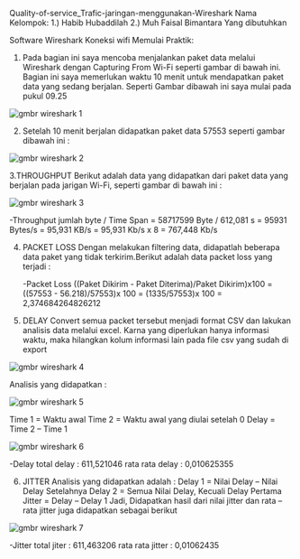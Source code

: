 Quality-of-service_Trafic-jaringan-menggunakan-Wireshark
Nama Kelompok:
1.) Habib Hubaddilah
2.) Muh Faisal Bimantara
Yang dibutuhkan

Software Wireshark
Koneksi wifi
Memulai Praktik:

1. Pada bagian ini saya mencoba menjalankan paket data melalui Wireshark dengan Capturing From Wi-Fi seperti gambar di bawah ini. Bagian ini saya memerlukan waktu 10 menit untuk mendapatkan paket data yang sedang berjalan. Seperti Gambar dibawah ini saya mulai pada pukul 09.25

![gmbr wireshark 1](https://github.com/faisalbinta29/TugasWireshark/assets/151717525/b222c89f-c1ae-4f27-b794-2d19f5137d6a)


2. Setelah 10 menit berjalan didapatkan paket data 57553 seperti gambar dibawah ini :

![gmbr wireshark 2](https://github.com/faisalbinta29/TugasWireshark/assets/151717525/79f46ead-e5bd-4c0e-a72d-ef9e1d1c3e88)


3.THROUGHPUT Berikut adalah data yang didapatkan dari paket data yang berjalan pada jarigan Wi-Fi, seperti gambar di bawah ini :

![gmbr wireshark 3](https://github.com/faisalbinta29/TugasWireshark/assets/151717525/89029cdb-b463-4d4b-b1dd-31d76012f4d3)


-Throughput
	  jumlah byte / Time Span = 58717599 Byte /  612,081 s
				= 95931 Bytes/s
				= 95,931 KB/s
				= 95,931 Kb/s x 8
				= 767,448 Kb/s

4. PACKET LOSS Dengan melakukan filtering data, didapatlah beberapa data paket yang tidak terkirim.Berikut adalah data packet loss yang terjadi :

    -Packet Loss 
      	((Paket Dikirim - Paket Diterima)/Paket Dikirim)x100
      	= ((57553 - 56.218)/57553)x 100
      	= (1335/57553)x 100
      	= 2,374684264826212


5. DELAY Convert semua packet tersebut menjadi format CSV dan lakukan analisis data melalui excel. Karna yang diperlukan hanya informasi waktu, maka hilangkan kolum informasi lain pada file csv yang sudah di export

![gmbr wireshark 4](https://github.com/faisalbinta29/TugasWireshark/assets/151717525/0dc365b0-38a2-4cca-8c5a-e758c0494c1f)


Analisis yang didapatkan :

![gmbr wireshark 5](https://github.com/faisalbinta29/TugasWireshark/assets/151717525/6b44a30c-9472-4411-b009-857fc8a43f81)


Time 1 = Waktu awal Time 2 = Waktu awal yang diulai setelah 0 Delay = Time 2 – Time 1

![gmbr wireshark 6](https://github.com/faisalbinta29/TugasWireshark/assets/151717525/79652586-c690-4499-ada0-52733c26f8db)

  -Delay
  total delay : 611,521046
  rata rata delay : 0,010625355


6. JITTER Analisis yang didapatkan adalah : Delay 1 = Nilai Delay – Nilai Delay Setelahnya Delay 2 = Semua Nilai Delay, Kecuali Delay Pertama Jitter = Delay – Delay 1
Jadi, Didapatkan hasil dari nilai jitter dan rata – rata jitter juga didapatkan sebagai berikut

![gmbr wireshark 7](https://github.com/faisalbinta29/TugasWireshark/assets/151717525/44c0d874-f25f-4000-89b4-07098c5d958a)


  -Jitter
  total jiter : 611,463206
  rata rata jitter : 0,01062435

